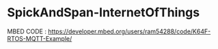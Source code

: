 # SpickAndSpan-InternetOfThings
MBED CODE : https://developer.mbed.org/users/ram54288/code/K64F-RTOS-MQTT-Example/
